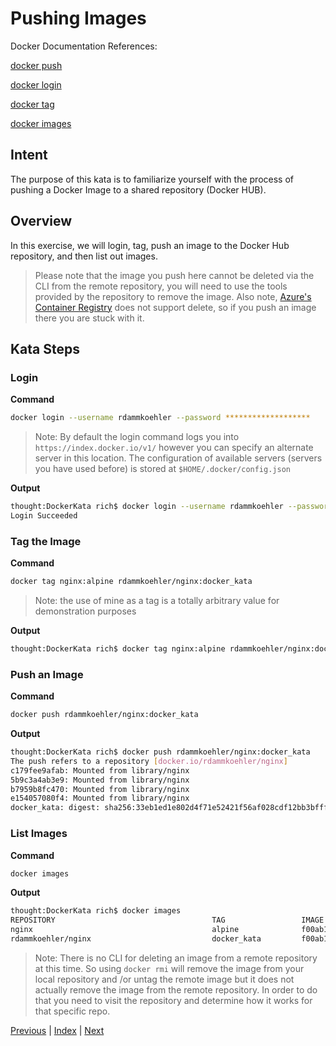 # Pushing Images

Docker Documentation References:

[docker push](https://docs.docker.com/engine/reference/commandline/push/)

[docker login](https://docs.docker.com/engine/reference/commandline/login/)

[docker tag](https://docs.docker.com/engine/reference/commandline/tag/)

[docker images](https://docs.docker.com/engine/reference/commandline/images/)

## Intent

The purpose of this kata is to familiarize yourself with the process of pushing a Docker Image to a shared repository (Docker HUB).

## Overview

In this exercise, we will login, tag, push an image to the Docker Hub repository, and then list out images.

> Please note that the image you push here cannot be deleted via the CLI from the remote repository, you will need to use the tools provided by the repository to remove the image. Also note, [Azure's Container Registry](https://azure.microsoft.com/en-us/services/container-registry/) does not support delete, so if you push an image there you are stuck with it.

## Kata Steps

### Login

**Command**

```bash
docker login --username rdammkoehler --password *******************
```

> Note: By default the login command logs you into `https://index.docker.io/v1/` however you can specify an alternate server in this location. The configuration of available servers (servers you have used before) is stored at `$HOME/.docker/config.json`

**Output**

```bash
thought:DockerKata rich$ docker login --username rdammkoehler --password *******************
Login Succeeded
```

### Tag the Image

**Command**

```bash
docker tag nginx:alpine rdammkoehler/nginx:docker_kata
```

> Note: the use of mine as a tag is a totally arbitrary value for demonstration purposes

**Output**
```bash
thought:DockerKata rich$ docker tag nginx:alpine rdammkoehler/nginx:docker_kata
```

### Push an Image

**Command**

```bash
docker push rdammkoehler/nginx:docker_kata
```

**Output**

```bash
thought:DockerKata rich$ docker push rdammkoehler/nginx:docker_kata
The push refers to a repository [docker.io/rdammkoehler/nginx]
c179fee9afab: Mounted from library/nginx
5b9c3a4ab3e9: Mounted from library/nginx
b7959b8fc470: Mounted from library/nginx
e154057080f4: Mounted from library/nginx
docker_kata: digest: sha256:33eb1ed1e802d4f71e52421f56af028cdf12bb3bfff5affeaf5bf0e328ffa1bc size: 1153
```

### List Images

**Command**

```bash
docker images
```

**Output**

```bash
thought:DockerKata rich$ docker images
REPOSITORY                                   TAG                 IMAGE ID            CREATED             SIZE
nginx                                        alpine              f00ab1b3ac6d        2 weeks ago         15.5 MB
rdammkoehler/nginx                           docker_kata         f00ab1b3ac6d        2 weeks ago         15.5 MB
```

> Note: There is no CLI for deleting an image from a remote repository at this time. So using `docker rmi` will remove the image from your local repository and /or untag the remote image but it does not actually remove the image from the remote repository. In order to do that you need to visit the repository and determine how it works for that specific repo.

[Previous](13_interacting.md) | [Index](README.md) | [Next](15_simple_python_image.md)
